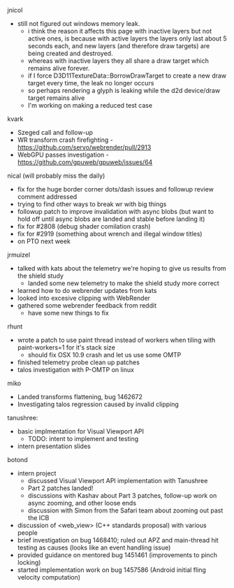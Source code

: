 jnicol
  * still not figured out windows memory leak.
    * i think the reason it affects this page with inactive layers but not active ones, is because with active layers the layers only last about 5 seconds each, and new layers (and therefore draw targets) are being created and destroyed.
    * whereas with inactive layers they all share a draw target which remains alive forever.
    * if I force D3D11TextureData::BorrowDrawTarget to create a new draw target every time, the leak no longer occurs
    * so perhaps rendering a glyph is leaking while the d2d device/draw target remains alive
    * I'm working on making a reduced test case

kvark
  * Szeged call and follow-up
  * WR transform crash firefighting - https://github.com/servo/webrender/pull/2913
  * WebGPU passes investigation - https://github.com/gpuweb/gpuweb/issues/64

nical (will probably miss the daily)
  * fix for the huge border corner dots/dash issues and followup review comment addressed
  * trying to find other ways to break wr with big things
  * followup patch to improve invalidation with async blobs (but want to hold off until async blobs are landed and stable before landing it)
  * fix for #2808 (debug shader comilation crash)
  * fix for #2919 (something about wrench and illegal window titles)
  * on PTO next week
  
jrmuizel
  * talked with kats about the telemetry we're hoping to give us results from the shield study
    * landed some new telemetry to make the shield study more correct
  * learned how to do webrender updates from kats
  * looked into excesive clipping with WebRender
  * gathered some webrender feedback from reddit
    * have some new things to fix

rhunt
  * wrote a patch to use paint thread instead of workers when tiling with paint-workers=1 for it's stack size
    * should fix OSX 10.9 crash and let us use some OMTP
  * finished telemetry probe clean up patches
  * talos investigation with P-OMTP on linux

miko
  * Landed transforms flattening, bug 1462672
  * Investigating talos regression caused by invalid clipping

tanushree:
  * basic implmentation for Visual Viewport API
    * TODO: intent to implement and testing 
  * intern presentation slides 

botond
  * intern project 
    * discussed Visual Viewport API implementation with Tanushree 
    * Part 2 patches landed! 
    * discussions with Kashav about Part 3 patches, follow-up work on async zooming, and other loose ends 
    * discussion with Simon from the Safari team about zooming out past the ICB 
  * discussion of <web_view> (C++ standards proposal) with various people 
  * brief investigation on bug 1468410; ruled out APZ and main-thread hit testing as causes (looks like an event handling issue) 
  * provided guidance on mentored bug 1451461 (improvements to pinch locking) 
  * started implementation work on bug 1457586 (Android initial fling velocity computation)
